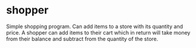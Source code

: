 # shopper
Simple shopping program. Can add items to a store with its quantity and price. A shopper can add items to their cart which in return will take money from their balance and subtract from the quantity of the store.
